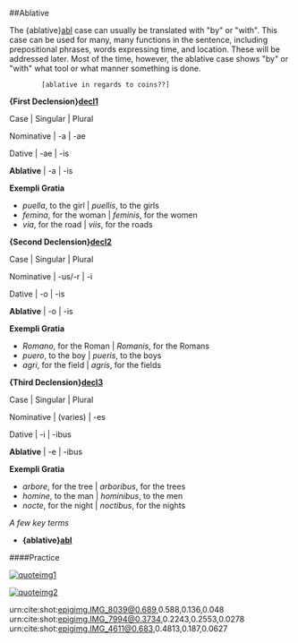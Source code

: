 ##Ablative

The {ablative}[abl] case can usually be translated with "by" or "with".  This case can be used for many, many functions in the sentence, including prepositional phrases, words expressing time, and location.  These will be addressed later.  Most of the time, however, the ablative case shows "by" or "with" what tool or what manner something is done.

[abl]: urn:cite:hclat:category.ablative


			[ablative in regards to coins??]

**{First Declension}[decl1]**

[decl1]: urn:cite:hclat:category.decl1

Case | Singular | Plural

Nominative | -a | -ae

Dative | -ae | -is

**Ablative** | -a | -is

**Exempli Gratia**

- *puella*, to the girl | *puellis*, to the girls
- *femina*, for the woman | *feminis*, for the women
- *via*, for the road | *viis*, for the roads

**{Second Declension}[decl2]**

[decl2]: urn:cite:hclat:category.decl2

Case | Singular | Plural

Nominative | -us/-r | -i

Dative | -o | -is

**Ablative** | -o | -is

**Exempli Gratia**

- *Romano*, for the Roman | *Romanis*, for the Romans
- *puero*, to the boy | *pueris*, to the boys
- *agri*, for the field | *agris*, for the fields

**{Third Declension}[decl3]**

[decl3]: urn:cite:hclat:category.decl3

Case | Singular | Plural

Nominative | (varies) | -es

Dative | -i | -ibus

**Ablative** | -e | -ibus

**Exempli Gratia**

- *arbore*, for the tree | *arboribus*, for the trees
- *homine*, to the man | *hominibus*, to the men
- *nocte*, for the night | *noctibus*, for the nights

*A few key terms*

- **{ablative}[abl]**

####Practice

[![quoteimg1][img1]][img1zoom]

[img1]: urn:cite:shot:epigimg.IMG_8001@0.251,0.4613,0.468,0.1333
[img1zoom]: urn:cite:shot:epigimg.IMG_8001

[![quoteimg2][img2]][img2zoom]

[img2]: urn:cite:shot:epigimg.IMG_7129@0.3794,0.7742,0.1812,0.0473
[img2zoom]: urn:cite:shot:epigimg.IMG_7129

urn:cite:shot:epigimg.IMG_8039@0.689,0.588,0.136,0.048
urn:cite:shot:epigimg.IMG_7994@0.3734,0.2243,0.2553,0.0278
urn:cite:shot:epigimg.IMG_4611@0.683,0.4813,0.187,0.0627
